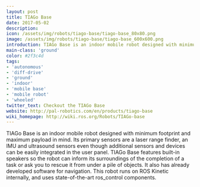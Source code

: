 ```yaml
---
layout: post
title: TIAGo Base
date: 2017-05-02
description:
icon: /assets/img/robots/tiago-base/tiago-base_80x80.png
image: /assets/img/robots/tiago-base/tiago-base_600x600.png
introduction: TIAGo Base is an indoor mobile robot designed with minimum footprint and maximum payload in mind. Its primary sensors are a laser range finder, an IMU and ultrasound sensors with a user panel to add new devices.
main-class: 'ground'
color: #2f3c4d
tags:
- 'autonomous'
- 'diff-drive'
- 'ground'
- 'indoor'
- 'mobile base'
- 'mobile robot'
- 'wheeled'
twitter_text: Checkout the TIAGo Base
website: http://pal-robotics.com/en/products/tiago-base
wiki_homepage: http://wiki.ros.org/Robots/TIAGo-base
---
```


TIAGo Base is an indoor mobile robot designed with minimum footprint and maximum
payload in mind. Its primary sensors are a laser range finder, an IMU and ultrasound sensors even though additional sensors and devices can be easily integrated in the user panel. TIAGo Base features
built-in speakers so the robot can inform its surroundings of the completion of
a task or ask you to rescue it from under a pile of objects. It also has
already developed software for navigation. This robot runs on ROS Kinetic
internally, and uses state-of-the-art ros_control components.
